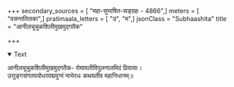 +++
secondary_sources = [ "महा-सुभाषित-सङ्ग्रहः - 4866",]
meters = [ "वसन्ततिलका",]
pratimaala_letters = [ "उ", "म",]
jsonClass = "Subhaashita"
title = "आनीलचूचुकशिलीमुखमुद्गतैक"

+++

<details open><summary>Text</summary>

आनीलचूचुकशिलीमुखमुद्गतैक- रोमावलीविपुलनालमिदं प्रियायाः।  
उत्तुङ्गसंगतपयोधरपद्मयुग्मं नाभेरधः कथयतीव महानिधानम्॥
</details>
